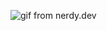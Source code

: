 ![gif from nerdy.dev](https://github.com/ahmedzein/ahmedzein/blob/master/ahmedzein-sm2.gif?raw=true)
